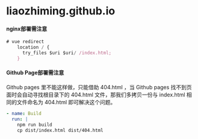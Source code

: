 # liaozhiming.github.io

#### nginx部署需注意
```js
# vue redirect
    location / {
      try_files $uri $uri/ /index.html;
    }
```

#### Github Page部署需注意
Github pages 里不能这样做，只能借助 404.html ，当 Github pages 找不到页面时会自动寻找根目录下的 404.html 文件，那我们多拷贝一份与 index.html 相同的文件命名为 404.html 即可解决这个问题。
```yaml
- name: Build
  run: |
    npm run build
    cp dist/index.html dist/404.html
```